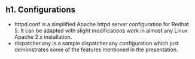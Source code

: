 h1. Configurations
-----

* httpd.conf is a simplified Apache httpd server configuration for Redhat 5.  It can be adapted with slight modifications work in almost any Linux Apache 2.x installation.
* dispatcher.any is a sample dispatcher.any configuration which just demonstrates some of the features mentioned in the presentation.
